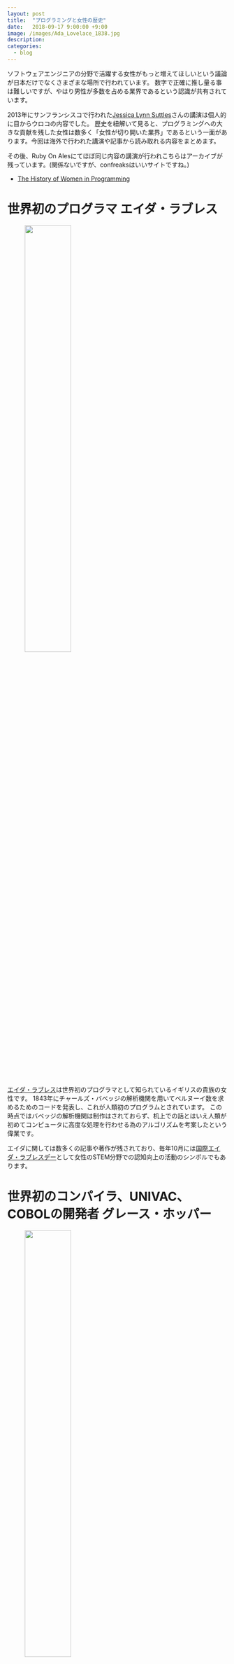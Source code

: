 ```yaml
---
layout: post
title:  "プログラミングと女性の歴史"
date:   2018-09-17 9:00:00 +9:00
image: /images/Ada_Lovelace_1838.jpg
description:
categories:
  - blog
---
```

ソフトウェアエンジニアの分野で活躍する女性がもっと増えてほしいという議論が日本だけでなくさまざまな場所で行われています。
数字で正確に推し量る事は難しいですが、やはり男性が多数を占める業界であるという認識が共有されています。

2013年にサンフランシスコで行われた[Jessica Lynn Suttles](https://twitter.com/jlsuttles)さんの講演は個人的に目からウロコの内容でした。
歴史を紐解いて見ると、プログラミングへの大きな貢献を残した女性は数多く「女性が切り開いた業界」であるという一面があります。今回は海外で行われた講演や記事から読み取れる内容をまとめます。

その後、Ruby On Alesにてほぼ同じ内容の講演が行われこちらはアーカイブが残っています。(関係ないですが、confreaksはいいサイトですね。)

- [The History of Women in Programming](https://confreaks.tv/videos/roa2013-the-history-of-women-in-programming)

# 世界初のプログラマ エイダ・ラブレス

<figure>
<img src="{{ site.url }}/images/Ada_Lovelace_1838.jpg" style="width:50%"/>
</figure>

[エイダ・ラブレス](https://ja.wikipedia.org/wiki/%E3%82%A8%E3%82%A4%E3%83%80%E3%83%BB%E3%83%A9%E3%83%96%E3%83%AC%E3%82%B9)は世界初のプログラマとして知られているイギリスの貴族の女性です。
1843年にチャールズ・バベッジの解析機関を用いてベルヌーイ数を求めるためのコードを発表し、これが人類初のプログラムとされています。
この時点ではバベッジの解析機関は制作はされておらず、机上での話とはいえ人類が初めてコンピュータに高度な処理を行わせる為のアルゴリズムを考案したという偉業です。

エイダに関しては数多くの記事や著作が残されており、毎年10月には[国際エイダ・ラブレスデー](https://findingada.com/about/)として女性のSTEM分野での認知向上の活動のシンボルでもあります。

# 世界初のコンパイラ、UNIVAC、COBOLの開発者 グレース・ホッパー

<figure>
<img src="{{ site.url }}/images/Grace_Hopper_and_UNIVAC.jpg" style="width:50%"/>
</figure>

[グレース・ホッパー](https://ja.wikipedia.org/wiki/%E3%82%B0%E3%83%AC%E3%83%BC%E3%82%B9%E3%83%BB%E3%83%9B%E3%83%83%E3%83%91%E3%83%BC)は女性で初めて数学の博士号を取得したアメリカ海軍の軍人かつ科学者です。
グレース・ホッパーの業績は多岐に渡り、現在でもよく知られているものだとCOBOLの開発者であり、またプログラムの不具合を「バグ」と呼ぶジャーゴンを広めた人物でもあります。
また現在では聞かれないA-0 Systemという世界初のコンパイラもグレース・ホッパーの業績の一つです。

軍人だった事もあり、アメリカの軍用艦船などに彼女に由来する名前のものもあるようです。

彼女が生きた時代はアメリカで女性の選挙権が認められたり、軍隊に女性が所属するといった大きな変動が起きておりさまざまな意味でのシンボルになっている女性です。

- [“バグ”と戦った歴史的プログラマー](https://natgeo.nikkeibp.co.jp/nng/article/news/14/8624/)

# 計算機分野における女性の衰退

<figure>
<img src="{{ site.url }}/images/computer-girls.jpg" style="width:50%"/>
</figure>

1960年代後期までプログラミングは女性の仕事と捉えられており、コスモポリタンの記事「The Computer Girls」はその時代の一節を捉えたものとして知られています。
この記事では写真中の女性、IBMのシステムエンジニア Ann Richardsonとグレース・ホッパーの言葉の引用でコンピュータに関する仕事が女性にマッチしていることを強調しています。

<blockquote>
it's just like planning a dinner. you have to plan ahead and schedule everything so it's ready when you need it.<br/>
(プログラミングは)夕食の支度のようなもので、事前に計画を立てて、必要な時に準備ができているようにすること。
</blockquote>

しかしながらコンピュータの重要性が認識されるにつれ、男性の参入が進み女性の比率は徐々に下がっていきます。
女性のよって発明され、牽引されてきたプログラミングにおける女性の割合は1986年には36%にまで減少します。

また日本ではあまり注目されていませんが、ビデオゲームのコンテンツが男性向けがほとんどある事もこの傾向を助長した可能性があります。
ビデオゲームがきっかけとなってコンピュータに興味を持つというのはある種の王道ですが、近年でもほとんどのゲームが主人公が男性、女性は周辺要素という形態が多くギークフェミニズムの分野ではこれを問題と見ています。

- [Normalizing Female Computer Programmers in the ’60s](https://thesocietypages.org/socimages/2011/07/28/normalizing-female-computer-programmers-in-the-1960s/)
- [Geek Feminism Wiki](http://geekfeminism.wikia.com/wiki/List_of_Women_Characters_in_Video_Games)

# 世界初のオブジェクト指向言語 Smalltalkの開発者 エイデル・ゴールドバーグ

<figure>
<img src="{{ site.url }}/images/Adele_Goldberg_at_PyCon_2007.jpg" style="width:50%"/>
</figure>

時代は下り、人類はオブジェクト指向言語を発明します。 Smalltalkです。そのプロジェクトの主要な参加者の一人が[エイデル・ゴールドバーグ](https://en.wikipedia.org/wiki/Adele_Goldberg_%28computer_scientist%29)です。
SmalltalkはScratchの1系の実行環境でもあり、近年までかなり広く使われています。

Smalltalkの開発はアラン・ケイやダン・インガルスも参加しており、エイデルのみによる業績ではありませんが、これまでのプログラミングの歴史からすれば大きな進歩の現場に女性が携わっているのはとても自然なことです。

# インターネットの前進、ARPANET / NICの創始者 エリザベス・フェインナー

<figure>
<img src="{{ site.url }}/images/ElizabethFeinler-2011.jpg" style="width:50%"/>
</figure>

インターネットの先駆けとして知られているARPANETにも女性の貢献者がいます。
アメリカの情報学者、[エリザベス・フェインナー](https://en.wikipedia.org/wiki/Elizabeth_J._Feinler)はNICを組織し運営しました。これはどういうことかというと、なんらかの団体がドメイン名を取得しようとした際には彼女の運営するNICにコンタクトすることが唯一の方法だったということです。

現在ではNICはもちろん分散して運営されるようになり、さまざまな事業者を通じてドメイン名が取得できるようになったわけですが、その基礎を設計し運用することがどれだけ大きな貢献かは想像に難くないでしょう。

- [BEFORE GOOGLE AND GODADDY, THERE WAS ELIZABETH FEINLER](https://www.wired.com/2012/06/elizabeth-jake-feinler/)

# コンパイラの最適化の第一人者 フランシス・アレン

<figure>
<img src="{{ site.url }}/images/Allen_mg_2528-3750K-b.jpg" style="width:50%"/>
</figure>

アメリカの計算機科学者、[フランシス・アレン](https://ja.wikipedia.org/wiki/%E3%83%95%E3%83%A9%E3%83%B3%E3%82%B7%E3%82%B9%E3%83%BBE%E3%83%BB%E3%82%A2%E3%83%AC%E3%83%B3)はコンパイラの最適化に関する第一人者であり、女性で初めてのチューリング賞受賞、IBMのフェロー就任といった業績を残している女性です。
エイダ・ラブレス賞も2002年に受賞しており、まさに現在の著名な計算機科学者の一人としてさまざまな講演などを行っています。


# コンピューターサイエンスを学ぶ女性の増加こそが鍵

<figure>
<img src="{{ site.url }}/images/percent-bachelors-degrees-women-usa.png" style="width:80%"/>
</figure>

ここまで見てきたように、プログラミングの分野における女性の功績は単に職業としてソフトウェアエンジニアになるという以上のまさに技術の発展の節目節目に大きな部分を占めていました。
現在、女性のソフトウェアエンジニア、プログラマに関する活動でいうとまずは職業プログラマの裾野を広げていくような活動が多く、そういった活動はもちろん重要です。

しかしながら、実際に主要な技術の開発や発展に携わるというトップラインを伸ばす活動にも発展の余地があるように感じます。

例えば日本で幅広く行われている技術カンファレンスではスピーカーのほとんどが男性ですし、基調講演などを女性が務めている例を探すのは非常に難しいように思います。
裾野を広げるだけでなく、トップレベルで活躍するソフトウェアエンジニアにおける女性の割合を増やすには計算機科学に代表される専門教育を受ける若者を増やすことや、実際にキャリアを積み始めた女性が正しく評価され、キャリアを発展させていくことができるような環境作りが必要になるでしょう。

<figure>
<img src="{{ site.url }}/images/rikei-female.png" style="width:100%"/>
</figure>

計算機科学を学ぶ学生における女性の割合はアメリカでも20％以下と非常に少なく、日本においても「工学部」全体で見ても20%以下となっています。
当然、社会に出た後のキャリアパスに不安があればそういった工学部に進む女性の学生も増えてはいきません。
義務教育でのプログラミング教育などに代表される啓蒙活動と同時に、技術の革新を導く為の計算機科学の重要性の理解向上、また計算機科学等を学んだ学生を性別を問わず手厚く扱うような姿勢を企業や業界が打ち出していく必要があると感じます。

この記事が女性のソフトウェアエンジニアの活動の拡大や、コンピュータに関する学問に興味を持った若い方が先人の業績について考えるきっかけになれば幸いです。

- [
Percentage of Bachelor’s degrees conferred to women, by major (1970-2012)](http://www.randalolson.com/2014/06/14/percentage-of-bachelors-degrees-conferred-to-women-by-major-1970-2012/)
- [A Brief History of Women in Computing
](https://hackernoon.com/a-brief-history-of-women-in-computing-e7253ac24306)
- [“理系女子”は本当に増えたのか？](http://eic.obunsha.co.jp/pdf/educational_info/2016/1221_1.pdf)
